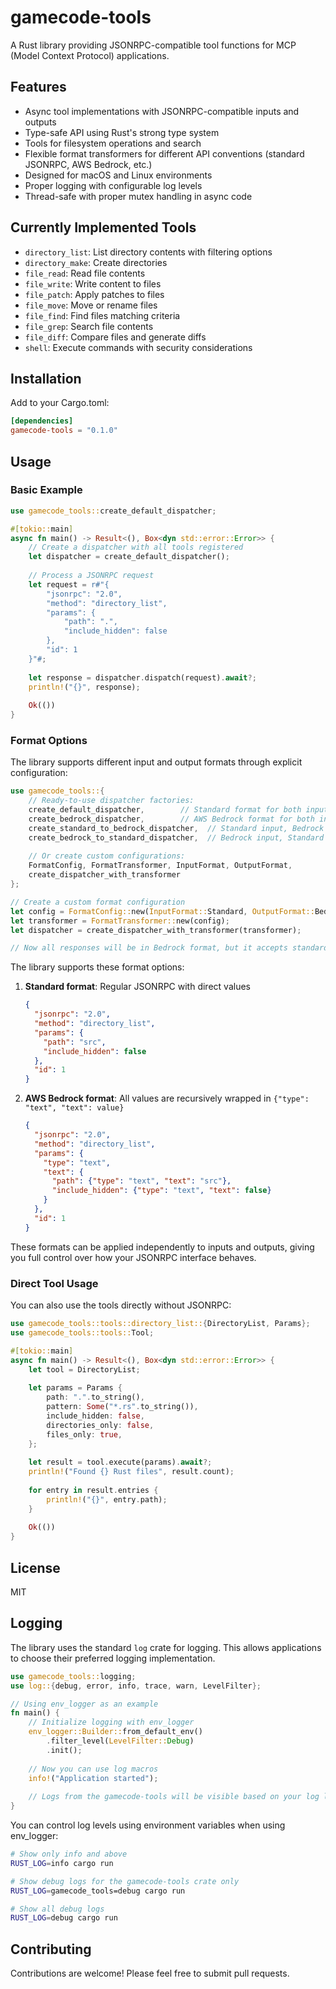 # gamecode-tools

A Rust library providing JSONRPC-compatible tool functions for MCP (Model Context Protocol) applications.

## Features

- Async tool implementations with JSONRPC-compatible inputs and outputs
- Type-safe API using Rust's strong type system
- Tools for filesystem operations and search
- Flexible format transformers for different API conventions (standard JSONRPC, AWS Bedrock, etc.)
- Designed for macOS and Linux environments
- Proper logging with configurable log levels
- Thread-safe with proper mutex handling in async code

## Currently Implemented Tools

- `directory_list`: List directory contents with filtering options
- `directory_make`: Create directories
- `file_read`: Read file contents
- `file_write`: Write content to files
- `file_patch`: Apply patches to files
- `file_move`: Move or rename files
- `file_find`: Find files matching criteria
- `file_grep`: Search file contents
- `file_diff`: Compare files and generate diffs
- `shell`: Execute commands with security considerations

## Installation

Add to your Cargo.toml:

```toml
[dependencies]
gamecode-tools = "0.1.0"
```

## Usage

### Basic Example

```rust
use gamecode_tools::create_default_dispatcher;

#[tokio::main]
async fn main() -> Result<(), Box<dyn std::error::Error>> {
    // Create a dispatcher with all tools registered
    let dispatcher = create_default_dispatcher();
    
    // Process a JSONRPC request
    let request = r#"{
        "jsonrpc": "2.0",
        "method": "directory_list",
        "params": {
            "path": ".",
            "include_hidden": false
        },
        "id": 1
    }"#;
    
    let response = dispatcher.dispatch(request).await?;
    println!("{}", response);
    
    Ok(())
}
```

### Format Options

The library supports different input and output formats through explicit configuration:

```rust
use gamecode_tools::{
    // Ready-to-use dispatcher factories:
    create_default_dispatcher,        // Standard format for both input and output
    create_bedrock_dispatcher,        // AWS Bedrock format for both input and output
    create_standard_to_bedrock_dispatcher,  // Standard input, Bedrock output
    create_bedrock_to_standard_dispatcher,  // Bedrock input, Standard output
    
    // Or create custom configurations:
    FormatConfig, FormatTransformer, InputFormat, OutputFormat,
    create_dispatcher_with_transformer
};

// Create a custom format configuration
let config = FormatConfig::new(InputFormat::Standard, OutputFormat::Bedrock);
let transformer = FormatTransformer::new(config);
let dispatcher = create_dispatcher_with_transformer(transformer);

// Now all responses will be in Bedrock format, but it accepts standard input
```

The library supports these format options:

1. **Standard format**: Regular JSONRPC with direct values
   ```json
   {
     "jsonrpc": "2.0",
     "method": "directory_list",
     "params": {
       "path": "src",
       "include_hidden": false
     },
     "id": 1
   }
   ```

2. **AWS Bedrock format**: All values are recursively wrapped in `{"type": "text", "text": value}`
   ```json
   {
     "jsonrpc": "2.0",
     "method": "directory_list",
     "params": {
       "type": "text",
       "text": {
         "path": {"type": "text", "text": "src"},
         "include_hidden": {"type": "text", "text": false}
       }
     },
     "id": 1
   }
   ```

These formats can be applied independently to inputs and outputs, giving you full control over how your JSONRPC interface behaves.

### Direct Tool Usage

You can also use the tools directly without JSONRPC:

```rust
use gamecode_tools::tools::directory_list::{DirectoryList, Params};
use gamecode_tools::tools::Tool;

#[tokio::main]
async fn main() -> Result<(), Box<dyn std::error::Error>> {
    let tool = DirectoryList;
    
    let params = Params {
        path: ".".to_string(),
        pattern: Some("*.rs".to_string()),
        include_hidden: false,
        directories_only: false,
        files_only: true,
    };
    
    let result = tool.execute(params).await?;
    println!("Found {} Rust files", result.count);
    
    for entry in result.entries {
        println!("{}", entry.path);
    }
    
    Ok(())
}
```

## License

MIT

## Logging

The library uses the standard `log` crate for logging. This allows applications to choose their preferred logging implementation. 

```rust
use gamecode_tools::logging;
use log::{debug, error, info, trace, warn, LevelFilter};

// Using env_logger as an example
fn main() {
    // Initialize logging with env_logger
    env_logger::Builder::from_default_env()
        .filter_level(LevelFilter::Debug)
        .init();
        
    // Now you can use log macros
    info!("Application started");
    
    // Logs from the gamecode-tools will be visible based on your log level
}
```

You can control log levels using environment variables when using env_logger:

```bash
# Show only info and above
RUST_LOG=info cargo run

# Show debug logs for the gamecode-tools crate only
RUST_LOG=gamecode_tools=debug cargo run

# Show all debug logs
RUST_LOG=debug cargo run
```

## Contributing

Contributions are welcome! Please feel free to submit pull requests.